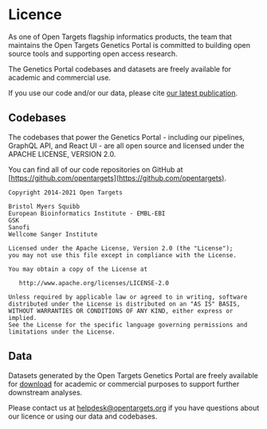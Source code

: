 # Licence

As one of Open Targets flagship informatics products, the team that maintains the Open Targets Genetics Portal is committed to building open source tools and supporting open access research. 

The Genetics Portal codebases and datasets are freely available for academic and commercial use. 

If you use our code and/or our data, please cite [our latest publication](citation.md#latest-publication). 

## **Codebases**

The codebases that power the Genetics Portal - including our pipelines, GraphQL API, and React UI - are all open source and licensed under the APACHE LICENSE, VERSION 2.0.

You can find all of our code repositories on GitHub at [https://github.com/opentargets](https://github.com/opentargets).

```text
Copyright 2014-2021 Open Targets

Bristol Myers Squibb
European Bioinformatics Institute - EMBL-EBI
GSK
Sanofi
Wellcome Sanger Institute

Licensed under the Apache License, Version 2.0 (the "License");
you may not use this file except in compliance with the License.

You may obtain a copy of the License at

   http://www.apache.org/licenses/LICENSE-2.0

Unless required by applicable law or agreed to in writing, software
distributed under the License is distributed on an "AS IS" BASIS,
WITHOUT WARRANTIES OR CONDITIONS OF ANY KIND, either express or implied.
See the License for the specific language governing permissions and
limitations under the License.
```

## **Data**

Datasets generated by the Open Targets Genetics Portal are freely available for [download](data-access/data-download.md) for academic or commercial purposes to support further downstream analyses. 

Please contact us at [helpdesk@opentargets.org](mailto:helpdesk@opentargets.org) if you have questions about our licence or using our data and codebases.


